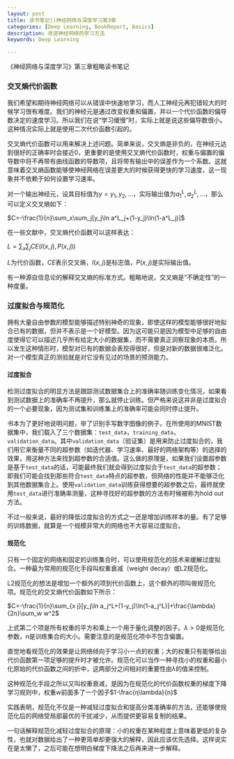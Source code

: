 ```yaml
---
layout: post
title: 读书笔记||神经网络与深度学习第3章
categories: [Deep Learning, BookReport, Basics]
description: 改进神经网络的学习方法
keywords: Deep Learning

---
```


《神经网络与深度学习》第三章粗略读书笔记

### 交叉熵代价函数

我们希望和期待神经网络可以从错误中快速地学习，而人工神经元再犯错较大的时候学习很有难度。我们的神经元是通过改变权重和偏置，并以一个代价函数的偏导数决定的速度学习。所以我们在说“学习缓慢”时，实际上就是说这些偏导数很小。这种情况实际上就是使用二次代价函数引起的。

交叉熵代价函数可以用来解决上述问题。简单来说，交叉熵是非负的，在神经元达到很好的正确率时会接近0，更重要的是使用交叉熵代价函数时，权重与偏置的偏导数中将不再带有曲线函数的导数项，且将带有输出中的误差作为一个系数。这就意味着交叉熵函数能够使神经网络在误差更大的时候获得更快的学习速度，这一现象并不依赖于如何设置学习速率。

对一个输出神经元，设其目标值为$y=y_1,y_2,...$，实际输出值为$a^L_1,a^L_2,...$，那么可以定义交叉熵如下：

$C=-\frac{1}{n}\sum_x\sum_j[y_j\ln a^L_j+(1-y_j)\ln(1-a^L_j)]$

在一些文献中，交叉熵代价函数可以这样表达：

$L=\sum_x\sum_j CE(I(x,j),P(x,j))$

$L$为代价函数，$CE$表示交叉熵，$I(x,j)$是标志值，$P(x,j)$是实际输出值。

有一种源自信息论的解释交叉熵的标准方式。粗略地说，交叉熵是“不确定性”的一种度量。

### 过度拟合与规范化

拥有大量自由参数的模型能够描述特别神奇的现象，即使这样的模型能够很好地拟合已有的数据，但并不表示是一个好模型。因为这可能只是因为模型中足够的自由度使得它可以描述几乎所有给定大小的数据集，而不需要真正洞察现象的本质。所以发生这种情形时，模型对已有的数据会表现得很好，但是对新的数据很难泛化。对一个模型真正的测验就是对它没有见过的场景的预测能力。

#### 过度拟合

检测过度拟合的明显方法是跟踪测试数据集合上的准确率随训练变化情况，如果看到测试数据上的准确率不再提升，那么就停止训练。但严格来说这并非是过度拟合的一个必要现象，因为测试集和训练集上的准确率可能会同时停止提升。

书本为了更好地说明问题，举了识别手写数字图像的例子。在所使用的MNIST数据集中，我们载入了三个数据集：`test_data`，`training_data`，`validation_data`。其中`validation_data`（验证集）是用来防止过度拟合的，我们用它来衡量不同的超参数（如迭代器、学习速率、最好的网络架构等）的选择的效果，用这种方法来找到超参数的合适值。这么做的原理是，如果我们设置超参数是基于`test_data`的话，可能最终我们就会得到过度拟合于`test_data`的超参数；即我们可能会找到那些符合`test_data`特点的超参数，但网络的性能并不能够泛化到其他数据集合上。使用`validation_data`训练获得想要的超参数之后，最终就使用`test_data`进行准确率测量，这种寻找好的超参数的方法有时候被称为hold out方法。

不过一般来说，最好的降低过度拟合的方式之一还是增加训练样本的量。有了足够的训练数据，就算是一个规模非常大的网络也不大容易过度拟合。

#### 规范化

只有一个固定的网络和固定的训练集合时，可以使用规范化的技术来缓解过度拟合。一种最为常用的规范化手段叫权重衰减（weight decay）或L2规范化。

L2规范化的想法是增加一个额外的项到代价函数上，这个额外的项叫做规范化项。规范化的交叉熵代价函数如下所示：

$C=-\frac{1}{n}\sum_{x j}[y_j\ln a_j^L+(1-y_j)\ln(1-a_j^L)]+\frac{\lambda}{2n}\sum_w w^2$

上式第二个项是所有权重的平方和乘上一个用于量化调整的因子。$\lambda>0$是规范化参数，$n$是训练集合的大小。需要注意的是规范化项中不包含偏置。

直觉地看规范化的效果是让网络倾向于学习小一点的权重；大的权重只有能够给出代价函数第一项足够的提升时才被允许。规范化可以当作一种寻找小的权重和最小化原始的代价函数之间的折中，这两部分之间相对的重要性由$\lambda$的值来控制。

这种规范化手段之所以又叫权重衰减，是因为在规范化的代价函数权重的梯度下降学习规则中，权重$w$前面多了一个因子$1-\frac{η\lambda}{n}$

实践表明，规范化不仅是一种减轻过度拟合和提高分类准确率的方法，还能够使规范化后的网络受局部最优的干扰减少，从而提供更容易复制的结果。

一句话解释规范化减轻过度拟合的原理：小的权重在某种程度上意味着更低的复杂性，也就对数据给出了一种更简单却更强大的解释，因此应该优先选择。这样说实在是太懒了，之后可能在想明白梯度下降法之后再来进一步解释。
